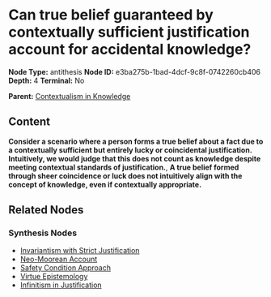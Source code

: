 # Can true belief guaranteed by contextually sufficient justification account for accidental knowledge?

**Node Type:** antithesis
**Node ID:** e3ba275b-1bad-4dcf-9c8f-0742260cb406
**Depth:** 4
**Terminal:** No

**Parent:** [Contextualism in Knowledge](contextualism-in-knowledge-synthesis-faf8f039-bcfa-455d-bf03-63fe321db5bc.md)

## Content

**Consider a scenario where a person forms a true belief about a fact due to a contextually sufficient but entirely lucky or coincidental justification. Intuitively, we would judge that this does not count as knowledge despite meeting contextual standards of justification.**, **A true belief formed through sheer coincidence or luck does not intuitively align with the concept of knowledge, even if contextually appropriate.**

## Related Nodes

### Synthesis Nodes

- [Invariantism with Strict Justification](invariantism-with-strict-justification-synthesis-05849a9c-1a06-4dc3-a32c-4dec84ad5888.md)
- [Neo-Moorean Account](neo-moorean-account-synthesis-c1a27138-c369-44a3-a87b-e3a9553e5394.md)
- [Safety Condition Approach](safety-condition-approach-synthesis-4d1564dc-b545-49df-b880-e799ad22294f.md)
- [Virtue Epistemology](virtue-epistemology-synthesis-607cacc3-207d-4879-8c4b-6e9925a04ccd.md)
- [Infinitism in Justification](infinitism-in-justification-synthesis-059dc497-1b46-46f7-9f05-7f83e575a3e1.md)
